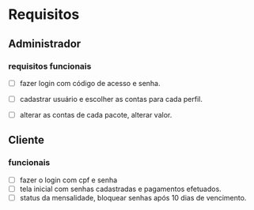 # Requisitos

## Administrador

### requisitos funcionais

- [ ] fazer login com código de acesso e senha.
- [ ] cadastrar usuário e escolher as contas para cada perfil.
- [ ] alterar as contas de cada pacote, alterar valor.





## Cliente
### funcionais
- [ ] fazer o login com cpf e senha
- [ ] tela inicial com senhas cadastradas e pagamentos efetuados.
- [ ] status da mensalidade, bloquear senhas após 10 dias de vencimento.